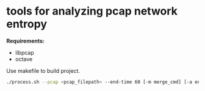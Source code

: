 
# tools for analyzing pcap network entropy

__Requirements:__
- libpcap
- octave

Use makefile to build project.


```bash
./process.sh --pcap <pcap_filepath> --end-time 60 [-m merge_cmd] [-a entropy_cmd] [-p postfix]
```
